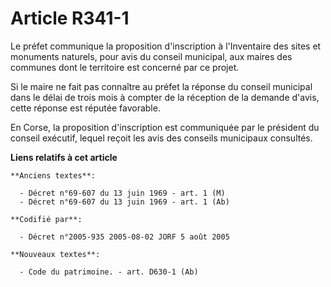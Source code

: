 # Article R341-1

Le préfet communique la proposition d'inscription à l'Inventaire des sites et monuments naturels, pour avis du conseil
municipal, aux maires des communes dont le territoire est concerné par ce projet.

Si le maire ne fait pas connaître au préfet la réponse du conseil municipal dans le délai de trois mois à compter de la
réception de la demande d'avis, cette réponse est réputée favorable.

En Corse, la proposition d'inscription est communiquée par le président du conseil exécutif, lequel reçoit les avis des
conseils municipaux consultés.

**Liens relatifs à cet article**

	**Anciens textes**:

	  - Décret n°69-607 du 13 juin 1969 - art. 1 (M)
	  - Décret n°69-607 du 13 juin 1969 - art. 1 (Ab)

	**Codifié par**:

	  - Décret n°2005-935 2005-08-02 JORF 5 août 2005

	**Nouveaux textes**:

	  - Code du patrimoine. - art. D630-1 (Ab)

